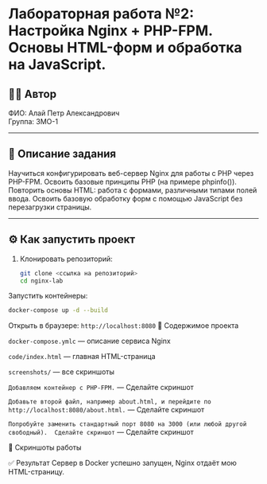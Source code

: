 # Лабораторная работа №2: Настройка Nginx + PHP-FPM. Основы HTML-форм и обработка на JavaScript.


## 👩‍💻 Автор
ФИО: Алай Петр Александрович  
Группа: 3МО-1

---

## 📌 Описание задания
Научиться конфигурировать веб-сервер Nginx для работы с PHP через PHP-FPM.
Освоить базовые принципы PHP (на примере phpinfo()).
Повторить основы HTML: работа с формами, различными типами полей ввода.
Освоить базовую обработку форм с помощью JavaScript без перезагрузки страницы.


---

## ⚙️ Как запустить проект

1. Клонировать репозиторий:
   ```bash
   git clone <ссылка на репозиторий>
   cd nginx-lab
Запустить контейнеры:
```bash
docker-compose up -d --build
```
Открыть в браузере:
```http://localhost:8080```
📂 Содержимое проекта

```docker-compose.ymlс``` — описание сервиса Nginx

```code/index.html``` — главная HTML-страница

```screenshots/``` — все скриншоты

```Добавляем контейнер с PHP-FPM.``` — Сделайте скриншот

```Добавьте второй файл, например about.html, и перейдите по http://localhost:8080/about.html.``` —  Сделайте скриншот

```Попробуйте заменить стандартный порт 8080 на 3000 (или любой другой свободный).  Сделайте скриншот``` — Сделайте скриншот

📸 Скриншоты работы


✅ Результат
Сервер в Docker успешно запущен, Nginx отдаёт мою HTML-страницу.